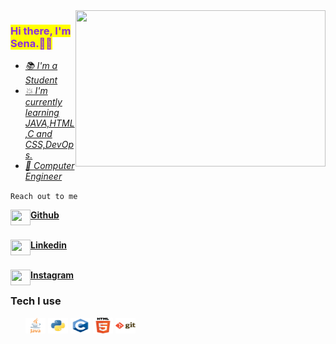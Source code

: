 <img src="https://media0.giphy.com/media/7J4P7cUur2DlErijp3/giphy.gif?cid=ecf05e47cfoxtdianxchhw1a7icv3tq6whhcevs2riewm53c&rid=giphy.gif&ct=g" align="right" width="400" height="250">

### <strong><mark style="color:blueviolet"> Hi there, I'm Sena.🙇‍♀️</strong>

<ul>
<li ><u><em>📚 I'm a Student</u></li>
<li ><u>💥 I'm currently learning JAVA,HTML,C and CSS,DevOps.</u></li>
<li ><u>🍃 Computer Engineer</em></u></li>
</ul>

<font><code>Reach out to me</code></font>

<img height="25" width="32" src="https://unpkg.com/simple-icons@v8/icons/github.svg" align="left" /><strong style="color:gray"> [Github]</strong><br><br>


<img height="25" width="32" src="https://unpkg.com/simple-icons@v8/icons/linkedin.svg" align="left" /><strong style="color:gray">[Linkedin]</strong><br><br>

<img height="25" width="32" src="https://unpkg.com/simple-icons@v8/icons/instagram.svg" align="left" /><strong style="color:gray">[Instagram]</strong><br>

[Github]:https://github.com/senaakat
[Linkedin]:https://www.linkedin.com/in/sena-akat-9baaa0226/
[Instagram]:https://www.instagram.com/sena_akat/

### Tech I use
<ul>
<img height="25" width="32" src="https://raw.githubusercontent.com/github/explore/80688e429a7d4ef2fca1e82350fe8e3517d3494d/topics/java/java.png">
<img height="25" width="32" src="https://raw.githubusercontent.com/github/explore/80688e429a7d4ef2fca1e82350fe8e3517d3494d/topics/python/python.png">
<img height="25" width="32" src="https://raw.githubusercontent.com/github/explore/80688e429a7d4ef2fca1e82350fe8e3517d3494d/topics/c/c.png">
<img height="25" width="32" src="https://raw.githubusercontent.com/github/explore/80688e429a7d4ef2fca1e82350fe8e3517d3494d/topics/html/html.png">
<img height="25" width="32" src="https://raw.githubusercontent.com/github/explore/80688e429a7d4ef2fca1e82350fe8e3517d3494d/topics/git/git.png">
</ul>


